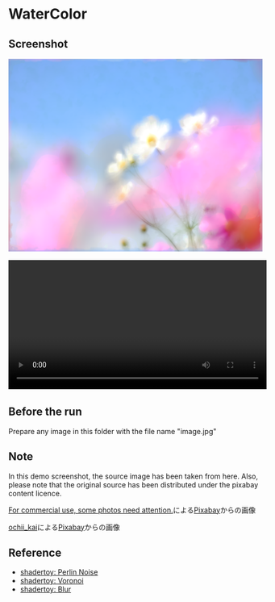 # WaterColor

## Screenshot
<img src="media/shadertoy.png" width="512"></img>  

<video src="https://github.com/user-attachments/assets/dc4f057e-1447-4f87-9adf-a2cf6a83d46d" width="512"></video>

## Before the run
Prepare any image in this folder with the file name "image.jpg"

## Note
In this demo screenshot, the source image has been taken from here. Also, please note that the original source has been distributed under the pixabay content licence.

<a href="https://pixabay.com/ja/users/shell_ghostcage-2016503/?utm_source=link-attribution&utm_medium=referral&utm_campaign=image&utm_content=7709242">For commercial use, some photos need attention.</a>による<a href="https://pixabay.com/ja//?utm_source=link-attribution&utm_medium=referral&utm_campaign=image&utm_content=7709242">Pixabay</a>からの画像

<a href="https://pixabay.com/ja/users/ochii_kai-29415815/?utm_source=link-attribution&utm_medium=referral&utm_campaign=image&utm_content=7410702">ochii_kai</a>による<a href="https://pixabay.com/ja//?utm_source=link-attribution&utm_medium=referral&utm_campaign=image&utm_content=7410702">Pixabay</a>からの画像

## Reference
- [shadertoy: Perlin Noise](https://www.shadertoy.com/view/NlSGDz)
- [shadertoy: Voronoi](https://www.shadertoy.com/view/ldB3zc)
- [shadertoy: Blur](https://www.shadertoy.com/view/NscGDf)
